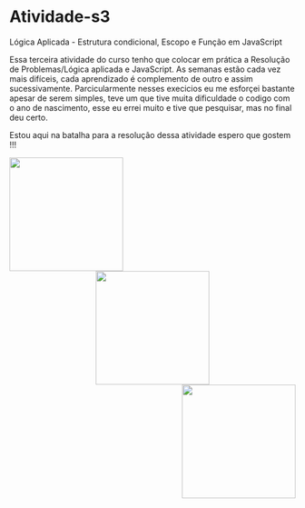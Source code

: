 # Atividade-s3

Lógica Aplicada - Estrutura condicional, Escopo e Função em JavaScript

Essa terceira atividade do curso tenho que colocar em prática a Resolução de Problemas/Lógica aplicada e JavaScript.
As semanas estão cada vez mais difíceis, cada aprendizado é complemento de outro e assim sucessivamente.
Parcicularmente nesses execicios eu me esforçei bastante apesar de serem simples, 
teve um que tive muita dificuldade o codigo com o ano de nascimento, esse eu errei muito e tive que pesquisar, mas no final deu certo.

Estou aqui na batalha para a resolução dessa atividade espero que gostem !!!

<div align="left">
<img src="https://cdn.jsdelivr.net/gh/devicons/devicon/icons/javascript/javascript-original.svg" width="200px" />
<div align="center">
<img src="https://cdn.jsdelivr.net/gh/devicons/devicon/icons/nodejs/nodejs-original.svg" width="200px" />
<div align="right">
<img src="https://cdn.jsdelivr.net/gh/devicons/devicon/icons/github/github-original-wordmark.svg" width="200px" />
</div>
       
    
    


          
          
